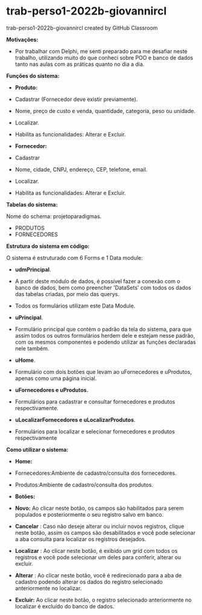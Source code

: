 # trab-perso1-2022b-giovannircl
trab-perso1-2022b-giovannircl created by GitHub Classroom

**Motivações:**

- Por trabalhar com Delphi, me senti preparado para me desafiar neste trabalho, utilizando muito do que conheci sobre POO e banco de dados tanto nas aulas com as práticas quanto no dia a dia.

**Funções do sistema:**

- **Produto:**

- Cadastrar (Fornecedor deve existir previamente).

- Nome, preço de custo e venda, quantidade, categoria, peso ou unidade.

- Localizar.

- Habilita as funcionalidades: Alterar e Excluir.

- **Fornecedor:**

- Cadastrar

- Nome, cidade, CNPJ, endereço, CEP, telefone, email.

- Localizar.

- Habilita as funcionalidades: Alterar e Excluir.

**Tabelas do sistema:**

Nome do schema: projetoparadigmas.

- PRODUTOS
- FORNECEDORES

**Estrutura do sistema em código:**

O sistema é estruturado com 6 Forms e 1 Data module:

- **udmPrincipal**.

- A partir deste módulo de dados, é possível fazer a conexão com o banco de dados, bem como preencher 'DataSets' com todos os dados das tabelas criadas, por meio das querys.
- Todos os formulários utilizam este Data Module.

- **uPrincipal**.

- Formulário principal que contém o padrão da tela do sistema, para que assim todos os outros formulários herdem dele e estejam nesse padrão, com os mesmos componentes e podendo utilizar as funções declaradas nele também.

- **uHome**.

- Formulário com dois botões que levam ao uFornecedores e uProdutos, apenas como uma página inicial.

- **uFornecedores e uProdutos.**

- Formulários para cadastrar e consultar fornecedores e produtos respectivamente.

- **uLocalizarFornecedores e uLocalizarProdutos**.

- Formulários para localizar e selecionar fornecedores e produtos respectivamente

**Como utilizar o sistema:**

- **Home:**

- Fornecedores:Ambiente de cadastro/consulta dos fornecedores.

- Produtos:Ambiente de cadastro/consulta dos produtos.

- **Botões:**

- **Novo:** Ao clicar neste botão, os campos são habilitados para serem populados e posteriormente o seu registro salvo em banco.
- **Cancelar** : Caso não deseje alterar ou incluir novos registros, clique neste botão, assim os campos são desabilitados e você pode selecionar a aba consulta para localizar os registros desejados.
- **Localizar** : Ao clicar neste botão, é exibido um grid com todos os registros e você pode selecionar um deles para conferir, alterar ou excluir.
- **Alterar** : Ao clicar neste botão, você é redirecionado para a aba de cadastro podendo alterar os dados do registro selecionado anteriormente no localizar.
- **Excluir:** Ao clicar neste botão, o registro selecionado anteriormente no localizar é excluído do banco de dados.
